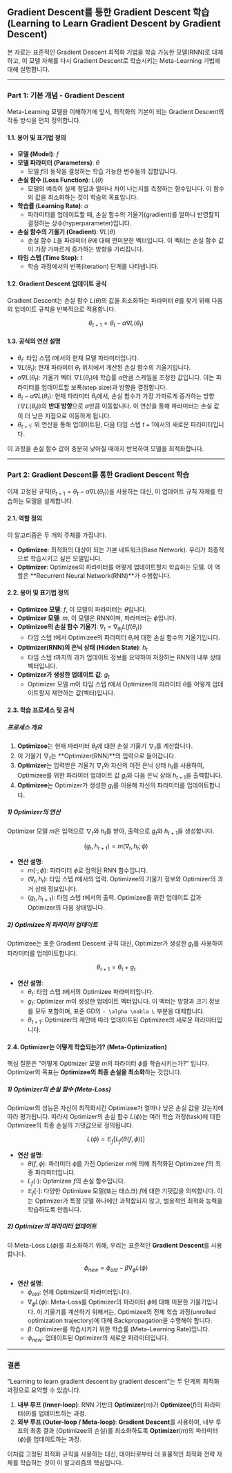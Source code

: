 ## Gradient Descent를 통한 Gradient Descent 학습 (Learning to Learn Gradient Descent by Gradient Descent)

본 자료는 표준적인 Gradient Descent 최적화 기법을 학습 가능한 모델(RNN)로 대체하고, 이 모델 자체를 다시 Gradient Descent로 학습시키는 Meta-Learning 기법에 대해 설명합니다.

---

### Part 1: 기본 개념 - Gradient Descent

Meta-Learning 모델을 이해하기에 앞서, 최적화의 기본이 되는 Gradient Descent의 작동 방식을 먼저 정의합니다.

#### 1.1. 용어 및 표기법 정의

*   **모델 (Model)**: $f$
*   **모델 파라미터 (Parameters)**: $\theta$
    *   모델 $f$의 동작을 결정하는 학습 가능한 변수들의 집합입니다.
*   **손실 함수 (Loss Function)**: $L(\theta)$
    *   모델의 예측이 실제 정답과 얼마나 차이 나는지를 측정하는 함수입니다. 이 함수의 값을 최소화하는 것이 학습의 목표입니다.
*   **학습률 (Learning Rate)**: $\alpha$
    *   파라미터를 업데이트할 때, 손실 함수의 기울기(gradient)를 얼마나 반영할지 결정하는 상수(hyperparameter)입니다.
*   **손실 함수의 기울기 (Gradient)**: $\nabla L(\theta)$
    *   손실 함수 $L$을 파라미터 $\theta$에 대해 편미분한 벡터입니다. 이 벡터는 손실 함수 값이 가장 가파르게 증가하는 방향을 가리킵니다.
*   **타임 스텝 (Time Step)**: $t$
    *   학습 과정에서의 반복(iteration) 단계를 나타냅니다.

#### 1.2. Gradient Descent 업데이트 공식

Gradient Descent는 손실 함수 $L(\theta)$의 값을 최소화하는 파라미터 $\theta$를 찾기 위해 다음의 업데이트 규칙을 반복적으로 적용합니다.

$$
\theta _{t+1} = \theta _t - \alpha \nabla L(\theta _t)
$$

#### 1.3. 공식의 연산 설명

*   $\theta _t$: 타임 스텝 $t$에서의 현재 모델 파라미터입니다.
*   $\nabla L(\theta _t)$: 현재 파라미터 $\theta _t$ 위치에서 계산된 손실 함수의 기울기입니다.
*   $\alpha \nabla L(\theta _t)$: 기울기 벡터 $\nabla L(\theta _t)$에 학습률 $\alpha$만큼 스케일을 조정한 값입니다. 이는 파라미터를 업데이트할 보폭(step size)과 방향을 결정합니다.
*   $\theta _t - \alpha \nabla L(\theta _t)$: 현재 파라미터 $\theta _t$에서, 손실 함수가 가장 가파르게 증가하는 방향($\nabla L(\theta _t)$)의 **반대 방향**으로 $\alpha$만큼 이동합니다. 이 연산을 통해 파라미터는 손실 값이 더 낮은 지점으로 이동하게 됩니다.
*   $\theta _{t+1}$: 위 연산을 통해 업데이트된, 다음 타임 스텝 $t+1$에서의 새로운 파라미터입니다.

이 과정을 손실 함수 값이 충분히 낮아질 때까지 반복하여 모델을 최적화합니다.

---

### Part 2: Gradient Descent를 통한 Gradient Descent 학습

이제 고정된 규칙($\theta _{t+1} = \theta _t - \alpha \nabla L(\theta _t)$)을 사용하는 대신, 이 업데이트 규칙 자체를 학습하는 모델을 설계합니다.

#### 2.1. 역할 정의

이 알고리즘은 두 개의 주체를 가집니다.

*   **Optimizee**: 최적화의 대상이 되는 기본 네트워크(Base Network). 우리가 최종적으로 학습시키고 싶은 모델입니다.
*   **Optimizer**: Optimizee의 파라미터를 어떻게 업데이트할지 학습하는 모델. 이 역할은 **Recurrent Neural Network(RNN)**가 수행합니다.

#### 2.2. 용어 및 표기법 정의

*   **Optimizee 모델**: $f$, 이 모델의 파라미터는 $\theta$입니다.
*   **Optimizer 모델**: $m$, 이 모델은 RNN이며, 파라미터는 $\phi$입니다.
*   **Optimizee의 손실 함수 기울기**: $\nabla _t = \nabla _{\theta _t} L(f(\theta _t))$
    *   타임 스텝 $t$에서 Optimizee의 파라미터 $\theta _t$에 대한 손실 함수의 기울기입니다.
*   **Optimizer(RNN)의 은닉 상태 (Hidden State)**: $h _t$
    *   타임 스텝 $t$까지의 과거 업데이트 정보를 요약하여 저장하는 RNN의 내부 상태 벡터입니다.
*   **Optimizer가 생성한 업데이트 값**: $g _t$
    *   Optimizer 모델 $m$이 타임 스텝 $t$에서 Optimizee의 파라미터 $\theta$를 어떻게 업데이트할지 제안하는 값(벡터)입니다.

#### 2.3. 학습 프로세스 및 공식

##### **프로세스 개요**
1.  **Optimizee**는 현재 파라미터 $\theta _t$에 대한 손실 기울기 $\nabla _t$를 계산합니다.
2.  이 기울기 $\nabla _t$는 **Optimizer(RNN)**의 입력으로 들어갑니다.
3.  **Optimizer**는 입력받은 기울기 $\nabla _t$와 자신의 이전 은닉 상태 $h _t$를 사용하여, Optimizee를 위한 파라미터 업데이트 값 $g _t$와 다음 은닉 상태 $h _{t+1}$을 출력합니다.
4.  **Optimizee**는 Optimizer가 생성한 $g _t$를 이용해 자신의 파라미터를 업데이트합니다.

##### **1) Optimizer의 연산**

Optimizer 모델 $m$은 입력으로 $\nabla _t$와 $h _t$를 받아, 출력으로 $g _t$와 $h _{t+1}$을 생성합니다.

$$
(g _t, h _{t+1}) = m(\nabla _t, h _t; \phi)
$$

*   **연산 설명**:
    *   $m(\cdot; \phi)$: 파라미터 $\phi$로 정의된 RNN 함수입니다.
    *   $(\nabla _t, h _t)$: 타임 스텝 $t$에서의 입력. Optimizee의 기울기 정보와 Optimizer의 과거 상태 정보입니다.
    *   $(g _t, h _{t+1})$: 타임 스텝 $t$에서의 출력. Optimizee를 위한 업데이트 값과 Optimizer의 다음 상태입니다.

##### **2) Optimizee의 파라미터 업데이트**

Optimizee는 표준 Gradient Descent 규칙 대신, Optimizer가 생성한 $g _t$를 사용하여 파라미터를 업데이트합니다.

$$
\theta _{t+1} = \theta _t + g _t
$$

*   **연산 설명**:
    *   $\theta _t$: 타임 스텝 $t$에서의 Optimizee 파라미터입니다.
    *   $g _t$: Optimizer $m$이 생성한 업데이트 벡터입니다. 이 벡터는 방향과 크기 정보를 모두 포함하며, 표준 GD의 `- \alpha \nabla L` 부분을 대체합니다.
    *   $\theta _{t+1}$: Optimizer의 제안에 따라 업데이트된 Optimizee의 새로운 파라미터입니다.

#### 2.4. Optimizer는 어떻게 학습되는가? (Meta-Optimization)

핵심 질문은 "어떻게 Optimizer 모델 $m$의 파라미터 $\phi$를 학습시키는가?" 입니다. Optimizer의 목표는 **Optimizee의 최종 손실을 최소화**하는 것입니다.

##### **1) Optimizer의 손실 함수 (Meta-Loss)**

Optimizer의 성능은 자신이 최적화시킨 Optimizee가 얼마나 낮은 손실 값을 갖는지에 따라 평가됩니다. 따라서 Optimizer의 손실 함수 $L(\phi)$는 여러 학습 과정(task)에 대한 Optimizee의 최종 손실의 기댓값으로 정의됩니다.

$$
L(\phi) = \mathbb{E} _{f} [L _f(\theta(f, \phi))]
$$

*   **연산 설명**:
    *   $\theta(f, \phi)$: 파라미터 $\phi$를 가진 Optimizer $m$에 의해 최적화된 Optimizee $f$의 최종 파라미터입니다.
    *   $L _f(\cdot)$: Optimizee $f$의 손실 함수입니다.
    *   $\mathbb{E} _{f}[\cdot]$: 다양한 Optimizee 모델(또는 태스크) $f$에 대한 기댓값을 의미합니다. 이는 Optimizer가 특정 모델 하나에만 과적합되지 않고, 범용적인 최적화 능력을 학습하도록 만듭니다.

##### **2) Optimizer의 파라미터 업데이트**

이 Meta-Loss $L(\phi)$를 최소화하기 위해, 우리는 표준적인 **Gradient Descent**를 사용합니다.

$$
\phi _{new} = \phi _{old} - \beta \nabla _{\phi} L(\phi)
$$

*   **연산 설명**:
    *   $\phi _{old}$: 현재 Optimizer의 파라미터입니다.
    *   $\nabla _{\phi} L(\phi)$: Meta-Loss를 Optimizer의 파라미터 $\phi$에 대해 미분한 기울기입니다. 이 기울기를 계산하기 위해서는, Optimizee의 전체 학습 과정(unrolled optimization trajectory)에 대해 Backpropagation을 수행해야 합니다.
    *   $\beta$: Optimizer를 학습시키기 위한 학습률 (Meta-Learning Rate)입니다.
    *   $\phi _{new}$: 업데이트된 Optimizer의 새로운 파라미터입니다.

---

### 결론

"Learning to learn gradient descent by gradient descent"는 두 단계의 최적화 과정으로 요약할 수 있습니다.

1.  **내부 루프 (Inner-loop)**: RNN 기반의 **Optimizer**($m$)가 **Optimizee**($f$)의 파라미터($\theta$)를 업데이트하는 과정.
2.  **외부 루프 (Outer-loop / Meta-loop)**: **Gradient Descent**를 사용하여, 내부 루프의 최종 결과 (Optimizee의 손실)를 최소화하도록 **Optimizer**($m$)의 파라미터($\phi$)를 업데이트하는 과정.

이처럼 고정된 최적화 규칙을 사용하는 대신, 데이터로부터 더 효율적인 최적화 전략 자체를 학습하는 것이 이 알고리즘의 핵심입니다.
